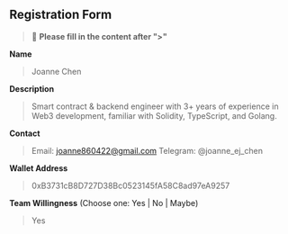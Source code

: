 ## Registration Form

> 📝 **Please fill in the content after ">"**

**Name** 
> Joanne Chen

**Description** 
> Smart contract & backend engineer with 3+ years of experience in Web3 development, familiar with Solidity, TypeScript, and Golang.

**Contact** 
> Email: joanne860422@gmail.com Telegram: @joanne_ej_chen

**Wallet Address** 
> 0xB3731cB8D727D38Bc0523145fA58C8ad97eA9257

**Team Willingness** (Choose one: Yes | No | Maybe)
> Yes
